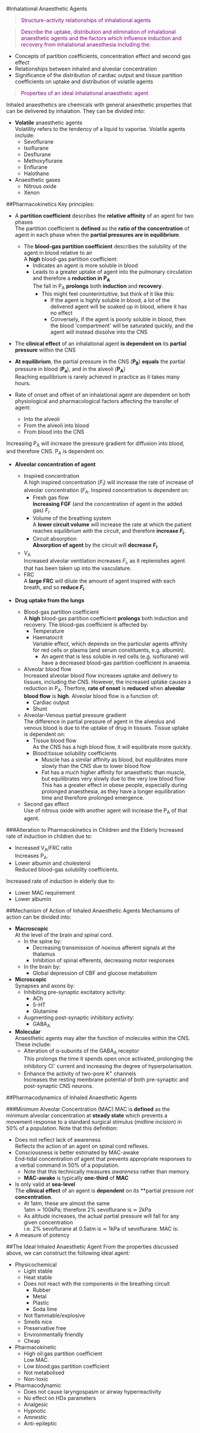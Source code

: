 #Inhalational Anaesthetic Agents

> <p style="color:purple";>Structure-activity relationships of inhalational agents</p>

<!--></!-->

> <p style="color:purple";>Describe the uptake, distribution and elimination of inhalational anaesthetic agents and the factors which influence induction and recovery from inhalational anaesthesia including the:
* Concepts of partition coefficients, concentration effect and second gas effect
* Relationships between inhaled and alveolar concentration 
* Significance of the distribution of cardiac output and tissue partition coefficients on uptake and distribution of volatile agents</p>

 <!--></!-->

> <p style="color:purple";>Properties of an ideal inhalational anaesthetic agent</p>
 
Inhaled anaesthetics are chemicals with general anaesthetic properties that can be delivered by inhalation. They can be divided into:
* **Volatile** anaesthetic agents  
Volatility refers to the tendency of a liquid to vaporise. Volatile agents include:
    * Sevoflurane
    * Isoflurane
    * Desflurane
    * Methoxyflurane
    * Enflurane
    * Halothane
* Anaesthetic gases
    * Nitrous oxide
    * Xenon
    
##Pharmacokinetics
Key principles:
* A **partition coefficient** describes the **relative affinity** of an agent for two phases  
The partition coefficient is **defined** as the **ratio of the concentration** of agent in each phase when the **partial pressures are in equilibrium**.
    * The **blood-gas partition coefficient** describes the solubility of the agent in blood relative to air  
    A **high** blood-gas partition coefficient: 
        * Indicates an agent is more soluble in blood
        * Leads to a greater uptake of agent into the pulmonary circulation and therefore a **reduction in P<sub>A</sub>**  
        The fall in P<sub>A</sub> **prolongs** both **induction** and **recovery**.
            * This might feel counterintuitive, but think of it like this:
                * If the agent is highly soluble in blood, a lot of the delivered agent will be soaked up in blood, where it has no effect
                * Conversely, if the agent is poorly soluble in blood, then the blood 'compartment' will be saturated quickly, and the agent will instead dissolve into the CNS    
    
* The **clinical effect** of an inhalational agent **is dependent on** its **partial pressure** within the CNS
* **At equilibrium**, the partial pressure in the CNS (**P<sub>B</sub>**) **equals** the partial pressure in blood (**P<sub>a</sub>**), and in the alveoli (**P<sub>A</sub>**)  
Reaching equilibrium is rarely achieved in practice as it takes many hours.
* Rate of onset and offset of an inhalational agent are dependent on both physiological and pharmacological factors affecting the transfer of agent:
    * Into the alveoli
    * From the alveoli into blood
    * From blood into the CNS

Increasing P<sub>A</sub> will increase the pressure gradient for diffusion into blood, and therefore CNS. P<sub>A</sub> is dependent on:
* **Alveolar concentration of agent**  
    * Inspired concentration  
    A high inspired concentration (*F*<sub>i</sub>) will increase the rate of increase of alveolar concentration (*F*<sub>A</sub>. Inspired concentration is dependent on:
        * Fresh gas flow  
        **Increasing FGF** (and the concentration of agent in the added gas) *F*<sub>i</sub>.
        * Volume of the breathing system  
        A **lower circuit volume** will increase the rate at which the patient reaches equilibrium with the circuit, and therefore **increase *F*<sub>i</sub>**.
        * Circuit absorption  
        **Absorption of agent** by the circuit will **decrease *F*<sub>i</sub>**.
    * V<sub>A</sub>  
    Increased alveolar ventilation increases *F*<sub>i</sub>, as it replenishes agent that has been taken up into the vasculature.
    * FRC  
    A **large FRC** will dilute the amount of agent inspired with each breath, and so **reduce *F*<sub>i</sub>**.

* **Drug uptake from the lungs**  
    * Blood-gas partition coefficient  
    A **high** blood-gas partition coefficient **prolongs** both induction and recovery. The blood-gas coefficient is affected by:
        * Temperature
        * Haematocrit  
        Variable effect, which depends on the particular agents affinity for red cells or plasma (and serum constituents, e.g. albumin).
            * An agent that is less soluble in red cells (e.g. isoflurane) will have a decreased blood-gas partition coefficient in anaemia.
    * Alveolar blood flow  
    Increased alveolar blood flow increases uptake and delivery to tissues, including the CNS. However, the increased uptake causes a reduction in P<sub>A</sub>. Therfore, **rate of onset** is **reduced** when **alveolar blood flow** is **high**. Alveolar blood flow is a function of:
        * Cardiac output  
        * Shunt
    * Alveolar-Venous partial pressure gradient  
    The difference in partial pressure of agent in the alveolus and venous blood is due to the uptake of drug in tissues. Tissue uptake is dependent on:
        * Tissue blood flow  
        As the CNS has a high blood flow, it will equilibrate more quickly.
        * Blood:tissue solubility coefficients
            * Muscle has a similar affinity as blood, but equilibrates more slowly than the CNS due to lower blood flow
            * Fat has a much higher affinity for anaesthetic than muscle, but equilibrates very slowly due to the very low blood flow  
            This has a greater effect in obese people, especially during prolonged anaesthesia, as they have a longer equilibration time and therefore prolonged emergence.
    * Second gas effect  
    Use of nitrous oxide with another agent will increase the P<sub>A</sub> of that agent.
    
###Alteration to Pharmacokinetics in Children and the Elderly
Increased rate of induction in children due to:
* Increased V<sub>A</sub>/FRC ratio  
Increases P<sub>A</sub>.
* Lower albumin and cholesterol  
Reduced blood-gas solubility coefficients.
    
Increased rate of induction in elderly due to:
* Lower MAC requirement
* Lower albumin


##Mechanism of Action of Inhaled Anaesthetic Agents
Mechanisms of action can be divided into:
* **Macroscopic**  
At the level of the brain and spinal cord.
    * In the spine by:
        * Decreasing transmission of noxious afferent signals at the thalamus
        * Inhibition of spinal efferents, decreasing motor responses
    * In the brain by:
        * Global depression of CBF and glucose metabolism
* **Microscopic**  
Synapses and axons by:
    * Inhibiting pre-synaptic excitatory activity:
        * ACh
        * 5-HT
        * Glutamine
    * Augmenting post-synaptic inhibitory activity:
        * GABA<sub>A</sub>
* **Molecular**  
Anaesthetic agents may alter the function of molecules within the CNS. These include:
    * Alteration of α-subunits of the GABA<sub>A</sub> receptor  
    This prolongs the time it spends open once activated, prolonging the inhibitory Cl<sup>-</sup> current and increasing the degree of hyperpolarisation.
    * Enhance the activity of two-pore K<sup>+</sup> channels  
    Increases the resting membrane potential of both pre-synaptic and post-synaptic CNS neurons.

##Pharmacodynamics of Inhaled Anaesthetic Agents

###Minimum Alveolar Concentration (MAC)
MAC is **defined** as the minimum alveolar concentration at **steady state** which prevents a movement response to a standard surgical stimulus (midline incision) in 50% of a population. Note that this definition:
* Does not reflect lack of awareness  
Reflects the action of an agent on spinal cord reflexes.
* Consciousness is better estimated by MAC-awake  
End-tidal concentration of agent that prevents appropriate responses to a verbal command in 50% of a population.
    * Note that this technically measures *awareness* rather than memory.
    * **MAC-awake** is typically **one-third** of **MAC**
* Is only valid at **sea-level**  
The **clinical effect** of an agent is **dependent** on its **partial pressure *not* **concentration**.
    * At 1atm, these are almost the same  
    1atm ≃ 100kPa; therefore 2% sevoflurane is ≃ 2kPa
    * As altitude increases, the actual partial pressure will fall for any given concentration  
    i.e. 2% sevoflurane at 0.5atm is ≃ 1kPa of sevoflurane.
MAC is:
* A measure of potency

##The Ideal Inhaled Anaesthetic Agent
From the properties discussed above, we can construct the following ideal agent:
* Physicochemical
    * Light stable
    * Heat stable
    * Does not react with the components in the breathing circuit
        * Rubber
        * Metal
        * Plastic
        * Soda lime
    * Not flammable/explosive
    * Smells nice
    * Preservative free
    * Environmentally friendly
    * Cheap
* Pharmacokinetic
    * High oil:gas partition coefficient  
    Low MAC.
    * Low blood:gas partition coefficient
    * Not metabolised
    * Non-toxic
* Pharmacodynamic
    * Does not cause laryngospasm or airway hyperreactivity
    * No effect on HDx parameters
    * Analgesic
    * Hypnotic
    * Amnestic
    * Anti-epileptic